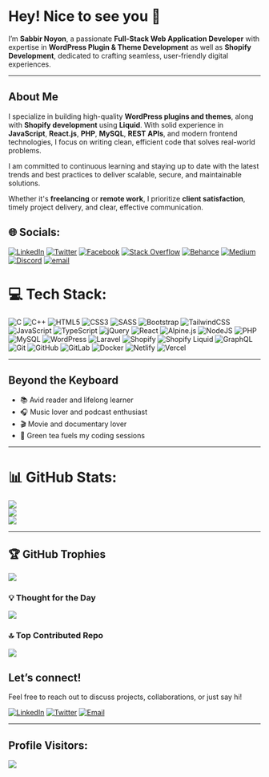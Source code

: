 # Hey! Nice to see you 👋

I’m **Sabbir Noyon**, a passionate **Full-Stack Web Application Developer** with expertise in **WordPress Plugin & Theme Development** as well as **Shopify Development**, dedicated to crafting seamless, user-friendly digital experiences.

---

## About Me

I specialize in building high-quality **WordPress plugins and themes**, along with **Shopify development** using **Liquid**. With solid experience in **JavaScript**, **React.js**, **PHP**, **MySQL**, **REST APIs**, and modern frontend technologies, I focus on writing clean, efficient code that solves real-world problems.

I am committed to continuous learning and staying up to date with the latest trends and best practices to deliver scalable, secure, and maintainable solutions.

Whether it's **freelancing** or **remote work**, I prioritize **client satisfaction**, timely project delivery, and clear, effective communication.

## 🌐 Socials:
[![LinkedIn](https://img.shields.io/badge/LinkedIn-%230077B5.svg?logo=linkedin&logoColor=white)](https://linkedin.com/in/sabbir-noyon) [![Twitter](https://img.shields.io/badge/Twitter-1DA1F2.svg?logo=twitter&logoColor=white)](https://x.com/sabbir_noyon_) [![Facebook](https://img.shields.io/badge/Facebook-%231877F2.svg?logo=Facebook&logoColor=white)](https://facebook.com/sabbir.noyon.online) [![Stack Overflow](https://img.shields.io/badge/-Stackoverflow-FE7A16?logo=stack-overflow&logoColor=white)](https://stackoverflow.com/users/22585604) [![Behance](https://img.shields.io/badge/Behance-1769ff?logo=behance&logoColor=white)](https://behance.net/sabbir-noyon) [![Medium](https://img.shields.io/badge/Medium-12100E?logo=medium&logoColor=white)](https://medium.com/@sabbir.noyon.001) [![Discord](https://img.shields.io/badge/Discord-%237289DA.svg?logo=discord&logoColor=white)](https://discord.gg/hTKzmak) [![email](https://img.shields.io/badge/Email-D14836?logo=gmail&logoColor=white)](mailto:sabbir.noyon.001@gmail.com) 

# 💻 Tech Stack:
![C](https://img.shields.io/badge/c-%2300599C.svg?style=for-the-badge&logo=c&logoColor=white) ![C++](https://img.shields.io/badge/c++-%2300599C.svg?style=for-the-badge&logo=c%2B%2B&logoColor=white) ![HTML5](https://img.shields.io/badge/html5-%23E34F26.svg?style=for-the-badge&logo=html5&logoColor=white) ![CSS3](https://img.shields.io/badge/css3-%231572B6.svg?style=for-the-badge&logo=css3&logoColor=white) ![SASS](https://img.shields.io/badge/SASS-hotpink.svg?style=for-the-badge&logo=SASS&logoColor=white) ![Bootstrap](https://img.shields.io/badge/bootstrap-%238511FA.svg?style=for-the-badge&logo=bootstrap&logoColor=white) ![TailwindCSS](https://img.shields.io/badge/tailwindcss-%2338B2AC.svg?style=for-the-badge&logo=tailwind-css&logoColor=white) ![JavaScript](https://img.shields.io/badge/javascript-%23323330.svg?style=for-the-badge&logo=javascript&logoColor=%23F7DF1E) ![TypeScript](https://img.shields.io/badge/typescript-%23007ACC.svg?style=for-the-badge&logo=typescript&logoColor=white) ![jQuery](https://img.shields.io/badge/jquery-%230769AD.svg?style=for-the-badge&logo=jquery&logoColor=white) ![React](https://img.shields.io/badge/react-%2320232a.svg?style=for-the-badge&logo=react&logoColor=%2361DAFB) ![Alpine.js](https://img.shields.io/badge/alpinejs-white.svg?style=for-the-badge&logo=alpinedotjs&logoColor=%238BC0D0) ![NodeJS](https://img.shields.io/badge/node.js-6DA55F?style=for-the-badge&logo=node.js&logoColor=white) ![PHP](https://img.shields.io/badge/php-%23777BB4.svg?style=for-the-badge&logo=php&logoColor=white) ![MySQL](https://img.shields.io/badge/mysql-4479A1.svg?style=for-the-badge&logo=mysql&logoColor=white) ![WordPress](https://img.shields.io/badge/WordPress-%23117AC9.svg?style=for-the-badge&logo=WordPress&logoColor=white) ![Laravel](https://img.shields.io/badge/laravel-%23FF2D20.svg?style=for-the-badge&logo=laravel&logoColor=white) ![Shopify](https://img.shields.io/badge/Shopify-96BF48?style=for-the-badge&logo=shopify&logoColor=white) ![Shopify Liquid](https://img.shields.io/badge/Shopify%20Liquid-%23007ACC.svg?style=for-the-badge&logo=shopify&logoColor=white) ![GraphQL](https://img.shields.io/badge/-GraphQL-E10098?style=for-the-badge&logo=graphql&logoColor=white) ![Git](https://img.shields.io/badge/git-%23F05033.svg?style=for-the-badge&logo=git&logoColor=white) ![GitHub](https://img.shields.io/badge/github-%23121011.svg?style=for-the-badge&logo=github&logoColor=white) ![GitLab](https://img.shields.io/badge/gitlab-%23181717.svg?style=for-the-badge&logo=gitlab&logoColor=white) ![Docker](https://img.shields.io/badge/docker-%230db7ed.svg?style=for-the-badge&logo=docker&logoColor=white) ![Netlify](https://img.shields.io/badge/netlify-%23000000.svg?style=for-the-badge&logo=netlify&logoColor=#00C7B7) ![Vercel](https://img.shields.io/badge/vercel-%23000000.svg?style=for-the-badge&logo=vercel&logoColor=white)

---

## Beyond the Keyboard

- 📚 Avid reader and lifelong learner  
- 🎧 Music lover and podcast enthusiast  
- 🎬 Movie and documentary lover  
- 🍵 Green tea fuels my coding sessions

---

# 📊 GitHub Stats:
![](https://github-readme-stats.vercel.app/api?username=sabbir-noyon&theme=dark&hide_border=false&include_all_commits=true&count_private=true)<br/>
![](https://nirzak-streak-stats.vercel.app/?user=sabbir-noyon&theme=dark&hide_border=false)<br/>
![](https://github-readme-stats.vercel.app/api/top-langs/?username=sabbir-noyon&theme=dark&hide_border=false&include_all_commits=true&count_private=true&layout=compact)

---

## 🏆 GitHub Trophies
![](https://github-profile-trophy.vercel.app/?username=sabbir-noyon&theme=radical&no-frame=false&no-bg=false&margin-w=4)
  
### 💡 Thought for the Day
![](https://quotes-github-readme.vercel.app/api?type=horizontal&theme=radical)

### 🔝 Top Contributed Repo
![](https://github-contributor-stats.vercel.app/api?username=sabbir-noyon&limit=5&theme=dark&combine_all_yearly_contributions=true)

## Let’s connect!

Feel free to reach out to discuss projects, collaborations, or just say hi!

[![LinkedIn](https://img.shields.io/badge/LinkedIn-%230077B5.svg?logo=linkedin&logoColor=white)](https://linkedin.com/in/sabbir-noyon) [![Twitter](https://img.shields.io/badge/Twitter-1DA1F2.svg?logo=twitter&logoColor=white)](https://x.com/sabbir_noyon_) [![Email](https://img.shields.io/badge/Email-D14836.svg?logo=gmail&logoColor=white)](mailto:sabbir.noyon.001@gmail.com)

---

## **Profile Visitors:**  
[![](https://visitcount.itsvg.in/api?id=sabbir-noyon&icon=0&color=0)](https://visitcount.itsvg.in)



